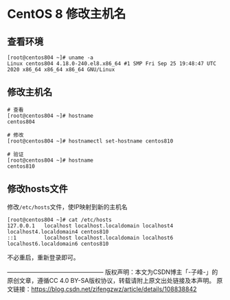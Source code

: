 # CentOS 8 修改主机名



## 查看环境

``` shell
[root@centos804 ~]# uname -a
Linux centos804 4.18.0-240.el8.x86_64 #1 SMP Fri Sep 25 19:48:47 UTC 2020 x86_64 x86_64 x86_64 GNU/Linux
```



## 修改主机名

```shell
# 查看
[root@centos804 ~]# hostname
centos804

# 修改
[root@centos804 ~]# hostnamectl set-hostname centos810

# 验证
[root@centos804 ~]# hostname
centos810
```



## 修改hosts文件

修改`/etc/hosts`文件，使IP映射到新的主机名

``` shell
[root@centos804 ~]# cat /etc/hosts
127.0.0.1   localhost localhost.localdomain localhost4 localhost4.localdomain4 centos810
::1         localhost localhost.localdomain localhost6 localhost6.localdomain6 centos810
```



不必重启，重新登录即可。

————————————————
版权声明：本文为CSDN博主「-子峰-」的原创文章，遵循CC 4.0 BY-SA版权协议，转载请附上原文出处链接及本声明。
原文链接：https://blog.csdn.net/zifengzwz/article/details/108838842